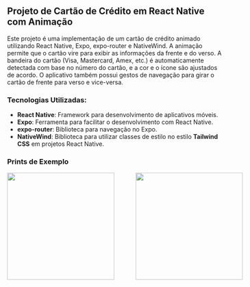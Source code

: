 ## Projeto de Cartão de Crédito em React Native com Animação

Este projeto é uma implementação de um cartão de crédito animado utilizando React Native, Expo, expo-router e NativeWind. A animação permite que o cartão vire para exibir as informações da frente e do verso. A bandeira do cartão (Visa, Mastercard, Amex, etc.) é automaticamente detectada com base no número do cartão, e a cor e o ícone são ajustados de acordo. O aplicativo também possui gestos de navegação para girar o cartão de frente para verso e vice-versa.

### Tecnologias Utilizadas:
- **React Native**: Framework para desenvolvimento de aplicativos móveis.
- **Expo**: Ferramenta para facilitar o desenvolvimento com React Native.
- **expo-router**: Biblioteca para navegação no Expo.
- **NativeWind**: Biblioteca para utilizar classes de estilo no estilo **Tailwind CSS** em projetos React Native.

### Prints de Exemplo

<div style="display: flex; gap: 50px;">
  <img src="https://github.com/user-attachments/assets/c2bf8d8f-9b7d-46ee-aad0-f66d4087d501" width="250"/>
  <img src="https://github.com/user-attachments/assets/9f7740a5-346c-473f-bad0-8208687d598a" width="250"/>
</div>

